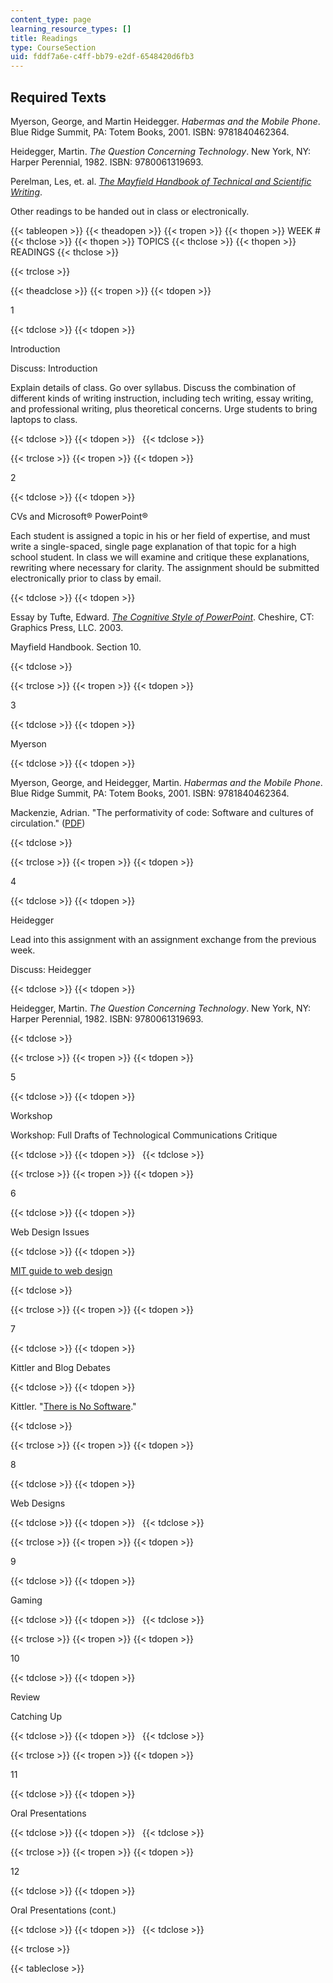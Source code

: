 ```yaml
---
content_type: page
learning_resource_types: []
title: Readings
type: CourseSection
uid: fddf7a6e-c4ff-bb79-e2df-6548420d6fb3
---
```


Required Texts
--------------

Myerson, George, and Martin Heidegger. _Habermas and the Mobile Phone_. Blue Ridge Summit, PA: Totem Books, 2001. ISBN: 9781840462364.

Heidegger, Martin. _The Question Concerning Technology_. New York, NY: Harper Perennial, 1982. ISBN: 9780061319693.

Perelman, Les, et. al. [_The Mayfield Handbook of Technical and Scientific Writing_](http://web.mit.edu/course/21/21.guide/Demo/web/).

Other readings to be handed out in class or electronically.

{{< tableopen >}}
{{< theadopen >}}
{{< tropen >}}
{{< thopen >}}
WEEK #
{{< thclose >}}
{{< thopen >}}
TOPICS
{{< thclose >}}
{{< thopen >}}
READINGS
{{< thclose >}}

{{< trclose >}}

{{< theadclose >}}
{{< tropen >}}
{{< tdopen >}}


1


{{< tdclose >}}
{{< tdopen >}}


Introduction

Discuss: Introduction

Explain details of class. Go over syllabus. Discuss the combination of different kinds of writing instruction, including tech writing, essay writing, and professional writing, plus theoretical concerns. Urge students to bring laptops to class.


{{< tdclose >}}
{{< tdopen >}}
 
{{< tdclose >}}

{{< trclose >}}
{{< tropen >}}
{{< tdopen >}}


2


{{< tdclose >}}
{{< tdopen >}}


CVs and Microsoft® PowerPoint®

Each student is assigned a topic in his or her field of expertise, and must write a single-spaced, single page explanation of that topic for a high school student. In class we will examine and critique these explanations, rewriting where necessary for clarity. The assignment should be submitted electronically prior to class by email.


{{< tdclose >}}
{{< tdopen >}}


Essay by Tufte, Edward. [_The Cognitive Style of PowerPoint_](http://www.edwardtufte.com/tufte/powerpoint). Cheshire, CT: Graphics Press, LLC. 2003.

Mayfield Handbook. Section 10.


{{< tdclose >}}

{{< trclose >}}
{{< tropen >}}
{{< tdopen >}}


3


{{< tdclose >}}
{{< tdopen >}}


Myerson


{{< tdclose >}}
{{< tdopen >}}


Myerson, George, and Heidegger, Martin. _Habermas and the Mobile Phone_. Blue Ridge Summit, PA: Totem Books, 2001. ISBN: 9781840462364.

Mackenzie, Adrian. "The performativity of code: Software and cultures of circulation." ([PDF](http://www.lancs.ac.uk/staff/mackenza/papers/code_performativity.pdf))


{{< tdclose >}}

{{< trclose >}}
{{< tropen >}}
{{< tdopen >}}


4


{{< tdclose >}}
{{< tdopen >}}


Heidegger

Lead into this assignment with an assignment exchange from the previous week.

Discuss: Heidegger


{{< tdclose >}}
{{< tdopen >}}


Heidegger, Martin. _The Question Concerning Technology_. New York, NY: Harper Perennial, 1982. ISBN: 9780061319693.


{{< tdclose >}}

{{< trclose >}}
{{< tropen >}}
{{< tdopen >}}


5


{{< tdclose >}}
{{< tdopen >}}


Workshop

Workshop: Full Drafts of Technological Communications Critique


{{< tdclose >}}
{{< tdopen >}}
 
{{< tdclose >}}

{{< trclose >}}
{{< tropen >}}
{{< tdopen >}}


6


{{< tdclose >}}
{{< tdopen >}}


Web Design Issues


{{< tdclose >}}
{{< tdopen >}}


[MIT guide to web design](http://ist.mit.edu/services/web/reference)


{{< tdclose >}}

{{< trclose >}}
{{< tropen >}}
{{< tdopen >}}


7


{{< tdclose >}}
{{< tdopen >}}


Kittler and Blog Debates


{{< tdclose >}}
{{< tdopen >}}


Kittler. "[There is No Software](http://raley.english.ucsb.edu/wp-content/Engl800/Kittler-nosoftware.pdf)."


{{< tdclose >}}

{{< trclose >}}
{{< tropen >}}
{{< tdopen >}}


8


{{< tdclose >}}
{{< tdopen >}}


Web Designs


{{< tdclose >}}
{{< tdopen >}}
 
{{< tdclose >}}

{{< trclose >}}
{{< tropen >}}
{{< tdopen >}}


9


{{< tdclose >}}
{{< tdopen >}}


Gaming


{{< tdclose >}}
{{< tdopen >}}
 
{{< tdclose >}}

{{< trclose >}}
{{< tropen >}}
{{< tdopen >}}


10


{{< tdclose >}}
{{< tdopen >}}


Review

Catching Up


{{< tdclose >}}
{{< tdopen >}}
 
{{< tdclose >}}

{{< trclose >}}
{{< tropen >}}
{{< tdopen >}}


11


{{< tdclose >}}
{{< tdopen >}}


Oral Presentations


{{< tdclose >}}
{{< tdopen >}}
 
{{< tdclose >}}

{{< trclose >}}
{{< tropen >}}
{{< tdopen >}}


12


{{< tdclose >}}
{{< tdopen >}}


Oral Presentations (cont.)


{{< tdclose >}}
{{< tdopen >}}
 
{{< tdclose >}}

{{< trclose >}}

{{< tableclose >}}